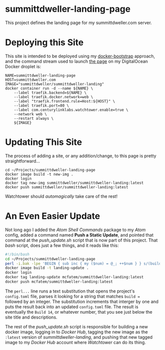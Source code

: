 # summittdweller-landing-page

This project defines the landing page for my summittdweller.com server.

# Deploying this Site

This site is intended to be deployed using my [docker-bootstrap](https://github.com/McFateM/docker-bootstrap) approach, and the command stream used to launch [the page](https://summittdweller.com/) on my DigitalOcean Docker droplet is:

```
NAME=summittdweller-landing-page
HOST=summittdweller.com
IMAGE="summittdweller/summittdweller-landing"
docker container run -d --name ${NAME} \
    --label traefik.backend=${NAME} \
    --label traefik.docker.network=web \
    --label "traefik.frontend.rule=Host:${HOST}" \
    --label traefik.port=80 \
    --label com.centurylinklabs.watchtower.enable=true \
    --network web \
    --restart always \
    ${IMAGE}
```

# Updating This Site

The process of adding a site, or any addition/change, to this page is pretty straightforward...

```
cd ~/Projects/summittdweller-landing-page
docker image build -t new-img .
docker login
docker tag new-img summittdweller/summittdweller-landing:latest
docker push summittdweller/summittdweller-landing:latest
```

Watchtower should *automagically* take care of the rest!

# An Even Easier Update

Not long ago I added the _Atom Shell Commands_ package to my _Atom_ config, added a command named **Push a Static Update**, and pointed that command at the _push_update.sh_ script that is now part of this project.  That _bash_ script, does just a few things, and it reads like this:

```bash
#!/bin/bash
cd ~/Projects/summittdweller-landing-page
perl -i.bak -lpe 'BEGIN { sub inc { my ($num) = @_; ++$num } } s/(build = )(\d+)/$1 . (inc($2))/eg' config.toml
docker image build -t landing-update .
docker login
docker tag landing-update mcfatem/summittdweller-landing:latest
docker push mcfatem/summittdweller-landing:latest
```
The `perl...` line runs a text substitution that opens the project's `config.toml` file, parses it looking for a string that matches `build = ` followed by an integer.  The substitution increments that interger by one and puts the result back into an updated `config.toml` file.  The result is eventually the `Build 14`, or whatever number, that you see just below the site title and descriptions.

The rest of the _push_update.sh_ script is responsible for building a new docker image, logging in to _Docker Hub_, tagging the new image as the `:latest` version of _summittdweller-landing_, and pushing that new tagged image to my _Docker Hub_ account where _Watchtower_ can do its thing.
